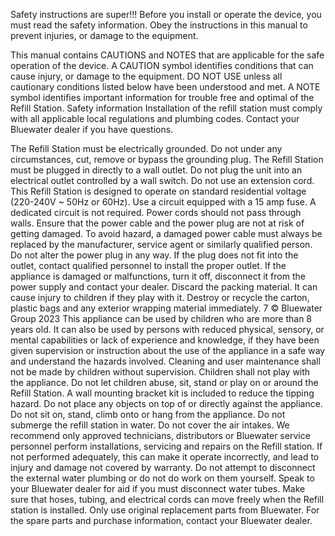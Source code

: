 Safety instructions are super!!!
Before you install or operate the device, you must read the safety information. Obey the instructions in this manual to prevent injuries, or damage to the equipment.

This manual contains CAUTIONS and NOTES that are applicable for the safe operation of the device.
A CAUTION symbol identifies conditions that can cause injury, or damage to the equipment.
DO NOT USE unless all cautionary conditions listed below have been understood and met.
A NOTE symbol identifies important information for trouble free and optimal of the Refill Station. Safety information Installation of the refill station must comply with all applicable local regulations and plumbing codes. Contact your Bluewater dealer if you have questions.

The Refill Station must be electrically grounded. Do not under any circumstances, cut, remove or bypass the grounding plug. The Refill Station must be plugged in directly to a wall outlet. Do not plug the unit into an electrical outlet controlled by a wall switch.
Do not use an extension cord. This Refill Station is designed to operate on standard residential voltage (220-240V ~ 50Hz or 60Hz). Use a circuit equipped with a 15 amp fuse. A dedicated circuit is not required. Power cords should not pass through walls. Ensure that the power cable and the power plug are not at risk of getting damaged. To avoid hazard, a damaged power cable must always be replaced by the manufacturer, service agent or similarly qualified person. Do not alter the power plug in any way. If the plug does not fit into the outlet, contact qualified personnel to install the proper outlet. If the appliance is damaged or malfunctions, turn it off, disconnect it from the power supply and contact your dealer. Discard the packing material. It can cause injury to children if they play with it. Destroy or recycle the carton, plastic bags and any exterior wrapping material immediately. 7 © Bluewater Group 2023 This appliance can be used by children who are more than 8 years old. It can also be used by persons with reduced physical, sensory, or mental capabilities or lack of experience and knowledge, if they have been given supervision or instruction about the use of the appliance in a safe way and understand the hazards involved. Cleaning and user maintenance shall not be made by children without supervision. Children shall not play with the appliance. Do not let children abuse, sit, stand or play on or around the Refill Station. A wall mounting bracket kit is included to reduce the tipping hazard. Do not place any objects on top of or directly against the appliance. Do not sit on, stand, climb onto or hang from the appliance. Do not submerge the refill station in water. Do not cover the air intakes. We recommend only approved technicians, distributors or Bluewater service personnel perform installations, servicing and repairs on the Refill station. If not performed adequately, this can make it operate incorrectly, and lead to injury and damage not covered by warranty. Do not attempt to disconnect the external water plumbing or do not do work on them yourself. Speak to your Bluewater dealer for aid if you must disconnect water tubes. Make sure that hoses, tubing, and electrical cords can move freely when the Refill station is installed. Only use original replacement parts from Bluewater. For the spare parts and purchase information, contact your Bluewater dealer. 